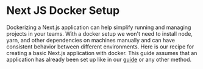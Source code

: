 # Next JS Docker Setup

Dockerizing a Next.js application can help simplify running and managing projects in your teams. With a docker setup we won't need to install node, yarn, and other dependencies on machines manually and can have consistent behavior between different environments. Here is our recipe for creating a basic Next.js application with docker. This guide assumes that an application has already been set up like in our [guide](/tech/nextjs/setting-up-next-js.md) or any other method.
